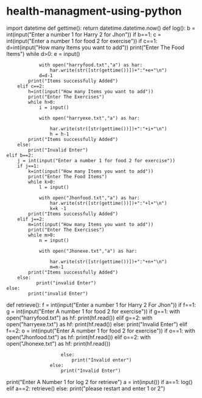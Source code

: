 # health-managment-using-python
  
import datetime
def gettime():
    return datetime.datetime.now()
def log():
    b = int(input("Enter a number 1 for Harry 2 for Jhon"))
    if b==1:
        c = int(input("Enter a number 1 for food 2 for exercise"))
        if c==1:
            d=int(input("How many Items you want to add"))
            print("Enter The Food Items")
            while d>0:
                e = input()
            
                with open("harryfood.txt","a") as har:
                    har.write(str([str(gettime())])+":"+e+"\n")
                d=d-1
            print("Items successfully Added")           
        elif c==2:
            h=int(input("How many Items you want to add"))
            print("Enter The Exercises")
            while h>0:
                i = input()
            
                with open("harryexe.txt","a") as har:
                    
                    har.write(str([str(gettime())])+":"+i+"\n")
                    h = h-1
            print("Items successfully Added")   
        else:
            print("Invalid Enter")
    elif b==2:
        j = int(input("Enter a number 1 for food 2 for exercise"))
        if j==1:
            k=int(input("How many Items you want to add"))
            print("Enter The Food Items")
            while k>0:
                l = input()
            
                with open("Jhonfood.txt","a") as har:
                    har.write(str([str(gettime())])+":"+l+"\n")
                    k=k -1
            print("Items successfully Added")           
        elif j==2:
            m=int(input("How many Items you want to add"))
            print("Enter The Exercises")
            while m>0:
                n = input()
            
                with open("Jhonexe.txt","a") as har:
                    
                    har.write(str([str(gettime())])+":"+n+"\n")
                    m=m-1
            print("Items successfully Added")   
        else:
               print("invalid Enter")
    else:
            print("invalid Enter")          
            
def retrieve():
                    f = int(input("Enter a number 1 for Harry 2 For Jhon"))
                    if f==1:
                        g = int(input("Enter A number 1 for food 2 for exercise"))
                        if g==1:
                             with open("harryfood.txt") as hf:
                                 print(hf.read())
                        elif g==2:
                             with open("harryexe.txt") as hf:
                                 print(hf.read())
                        else:
                            print("Invalid Enter")
                    elif f==2:
                        o = int(input("Enter A number 1 for food 2 for exercise"))
                        if o==1:
                             with open("Jhonfood.txt") as hf:
                                 print(hf.read())
                        elif o==2:
                             with open("Jhonexe.txt") as hf:
                                 print(hf.read())       
                                 
                        else:
                            print("Invalid enter")
                    else:
                        print("Invalid Enter")
print("Enter A Number 1 for log 2 for retrieve")
a = int(input())
if a==1:
    log()
elif a==2:
    retrieve()
else:
    print("please restart and enter 1 or 2")                    
                    
